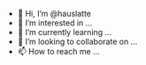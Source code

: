 - 👋 Hi, I’m @hauslatte
- 👀 I’m interested in ...
- 🌱 I’m currently learning ...
- 💞️ I’m looking to collaborate on ...
- 📫 How to reach me ...

<!---
hauslatte/hauslatte is a ✨ special ✨ repository because its `README.md` (this file) appears on your GitHub profile.
You can click the Preview link to take a look at your changes.
--->

